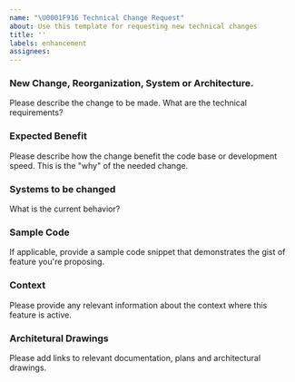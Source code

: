 ```yaml
---
name: "\U0001F916 Technical Change Request"
about: Use this template for requesting new technical changes
title: ''
labels: enhancement
assignees: 
---
```


### New Change, Reorganization, System or Architecture.

Please describe the change to be made. What are the technical requirements? 

### Expected Benefit 

Please describe how the change benefit the code base or development speed. This is the "why" of the needed change.

### Systems to be changed

What is the current behavior?

### Sample Code

If applicable, provide a sample code snippet that demonstrates the gist of feature you're proposing. 

### Context

Please provide any relevant information about the context where this feature is active.

### Architetural Drawings

Please add links to relevant documentation, plans and architectural drawings.
